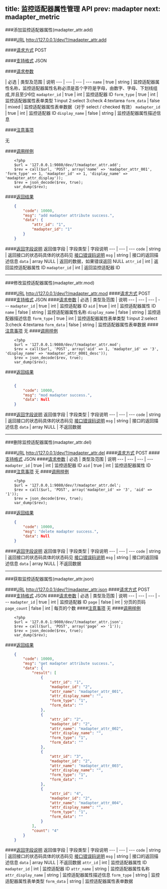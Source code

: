 title: 监控适配器属性管理 API
prev: madapter
next: madapter_metric
---

###添加监控适配器属性(madapter_attr.add)

####[URL](#add_url) 
http://127.0.0.1/dev/?/madapter_attr.add

####[请求方式](#add_post)
POST

####[支持格式](#add_json)
JSON 

####[请求参数](#add_param)

  | 必选 | 类型及范围 | 说明
--- | --- | --- | ---
`name` | true | string | 监控适配器属性名称，监控适配器属性名称必须是首个字符是字母，由数字、字母、下划线组成,并且至少6位
`madapter_id`  | true | int    | 监控适配器 ID
`form_type`  | true | int    | 监控适配器属性表单类型 1:input 2:select 3:check 4:textarea 
`form_data`  | false | mixed    | 监控适配器属性表单数据（对于 select / checked 有效）
`madapter_id`  | true | int    | 监控适配器 ID
`display_name` | false | string | 监控适配器属性描述信息

####[注意事项](#add_notice)

无

####[调用样例](#add_example)

```
	<?php
	$url = '127.0.0.1:9080/dev/?/madapter_attr.add';
	$rev = call($url, 'POST', array('name' => 'madapter_attr_001', 'form_type' => 1, 'madapter_id' => 1, 'display_name' => 'madapter_attr_display'));
	$rev = json_decode($rev, true);
	var_dump($rev);
```

####[返回结果](#add_result)
``` json
	{
		"code": 10000,
		"msg": "add madapter attribute success.",
		"data": {
			"attr_id": "1",
			"madapter_id": "1"
		}
	}
```
####[返回字段说明](#add_result_dis)
返回值字段 | 字段类型 | 字段说明
--- | --- | ---
`code` | string | 返回接口的状态码具体的状态码见 [接口错误码说明](api_errno.html) 
`msg`  | string | 接口的返回描述信息
`data` | array NULL  | 返回的数据，如果错误返回 NULL
`attr_id` | int | 返回监控适配器属性 ID
`madapter_id` | int | 返回监控适配器 ID

---
###修改监控适配器属性(madapter_attr.mod)

####[URL](#mod_url) 
http://127.0.0.1/dev/?/madapter_attr.mod
####[请求方式](#mod_post)
POST
####[支持格式](#mod_json)
JSON 
####[请求参数](#mod_param)
  | 必选 | 类型及范围 | 说明
--- | --- | --- | ---
`madapter_id` | true | int     | 监控适配器 ID
`aid` | true | int     | 监控适配器属性 ID
`name` | false | string    | 监控适配器属性名称
`display_name` | false | string    | 监控适配器描述信息
`form_type`  | true | int    | 监控适配器属性表单类型 1:input 2:select 3:check 4:textarea 
`form_data` | false | string    | 监控适配器属性表单数据
####[注意事项](#mod_notice)
无
####[调用样例](#mod_example)
```
	<?php
	$url = '127.0.0.1:9080/dev/?/madapter_attr.mod';
	$rev = call($url, 'POST', array('aid' => 1, 'madapter_id' => '3', 'display_name' => 'madapter_attr_0001_desc'));
	$rev = json_decode($rev, true);
	var_dump($rev);
```
####[返回结果](#mod_result)
``` json

	{
		"code": 10000,
		"msg": "mod madapter success.",
		"data": Null 
	}

```
####[返回字段说明](#mod_result_dis)
返回值字段 | 字段类型 | 字段说明
--- | --- | ---
`code` | string | 返回接口的状态码具体的状态码见 [接口错误码说明](api_errno.html) 
`msg`  | string | 接口的返回描述信息
`data` | array NULL  | 不返回数据


---
###删除监控适配器属性(madapter_attr.del)

####[URL](#del_url) 
http://127.0.0.1/dev/?/madapter_attr.del
####[请求方式](#del_post)
POST
####[支持格式](#del_json)
JSON 
####[请求参数](#del_param)
  | 必选 | 类型及范围 | 说明
--- | --- | --- | ---
`madapter_id` | true | int     | 监控适配器 ID
`aid` | true | int     | 监控适配器属性 ID
####[注意事项](#del_notice)
无
####[调用样例](#del_example)
```
	<?php
	$url = '127.0.0.1:9080/dev/?/madapter_attr.del';
	$rev = call($url, 'POST', array('madapter_id' => '3', 'aid' => '1'));
	$rev = json_decode($rev, true);
	var_dump($rev);
```
####[返回结果](#del_result)
``` json
	{
		"code": 10000,
		"msg": "delete madapter success.",
		"data": Null 
	}
```
####[返回字段说明](#del_result_dis)
返回值字段 | 字段类型 | 字段说明
--- | --- | ---
`code` | string | 返回接口的状态码具体的状态码见 [接口错误码说明](api_errno.html) 
`msg`  | string | 接口的返回描述信息
`data` | array NULL  | 不返回数据

---
###获取监控适配器属性(madapter_attr.json)

####[URL](#json_url) 
http://127.0.0.1/dev/?/madapter_attr.json
####[请求方式](#json_post)
POST
####[支持格式](#json_json)
JSON 
####[请求参数](#json_param)
  | 必选 | 类型及范围 | 说明
--- | --- | --- | ---
`madapter_id` | true | int     | 监控适配器 ID
`page` | false | int     | 分页的页码
`page_count` | false | int     | 每页的个数
####[注意事项](#json_notice)
无
####[调用样例](#json_example)
```
	<?php
	$url = '127.0.0.1:9080/dev/?/madapter_attr.json';
	$rev = call($url, 'POST', array('page' => '1'));
	$rev = json_decode($rev, true);
	var_dump($rev);
```
####[返回结果](#json_result)
``` json
	{
		"code": 10000,
		"msg": "get madapter attribute success.",
		"data": {
			"result": [
				{
					"attr_id": "1",
					"madapter_id": "2",
					"attr_name": "madapter_attr_001",
					"attr_display_name": "",
					"form_type": "1",
					"form_data": ""
				},
				{
					"attr_id": "2",
					"madapter_id": "2",
					"attr_name": "madapter_attr_002",
					"attr_display_name": "",
					"form_type": "1",
					"form_data": ""
				},
				{
					"attr_id": "3",
					"madapter_id": "2",
					"attr_name": "madapter_attr_003",
					"attr_display_name": "",
					"form_type": "1",
					"form_data": ""
				},
				{
					"attr_id": "4",
					"madapter_id": "2",
					"attr_name": "madapter_attr_004",
					"attr_display_name": "",
					"form_type": "1",
					"form_data": ""
				}
			],
			"count": "4"
		}
	}
```
####[返回字段说明](#json_result_dis)
返回值字段 | 字段类型 | 字段说明
--- | --- | ---
`code` | string | 返回接口的状态码具体的状态码见 [接口错误码说明](api_errno.html) 
`msg`  | string | 接口的返回描述信息
`data` | array NULL  | 不返回数据
`attr_id` | int | 监控适配器属性 ID
`madapter_id` | int | 监控适配器 ID
`attr_name` | string | 监控适配器属性名称
`attr_display_name` | string | 监控适配器属性描述信息
`form_type` | string | 监控适配器属性表单类型
`form_data` | string | 监控适配器属性表单数据

